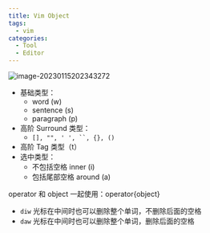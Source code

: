 ```yaml
---
title: Vim Object
tags:
  - vim
categories:
  - Tool
  - Editor
---
```

![image-20230115202343272](https://illyber-images.oss-cn-chengdu.aliyuncs.com/202301281946922.png)
- 基础类型：
  - word (w)
  - sentence (s)
  - paragraph (p)
- 高阶 Surround 类型：
  - `[], "", ' ', ``, {}, ()`
- 高阶 Tag 类型（t）
- 选中类型：
  - 不包括空格   inner (i)
  - 包括尾部空格 around (a)

operator 和 object 一起使用：operator{object}

- `diw` 光标在中间时也可以删除整个单词，不删除后面的空格
- `daw` 光标在中间时也可以删除整个单词，删除后面的空格